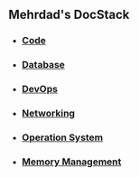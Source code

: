 
## Mehrdad's DocStack

- ### [Code](dev/index.md)

- ### [Database](db/index.md)

- ### [DevOps](ops/index.md)

- ### [Networking](net/index.md)

- ### [Operation System](os/index.md)

- ### [Memory Management](mm/index.md)
